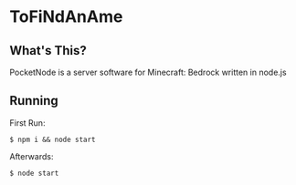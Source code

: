 # ToFiNdAnAme

## What's This?
PocketNode is a server software for Minecraft: Bedrock written in node.js

## Running
First Run:
```
$ npm i && node start
```

Afterwards:
```
$ node start

